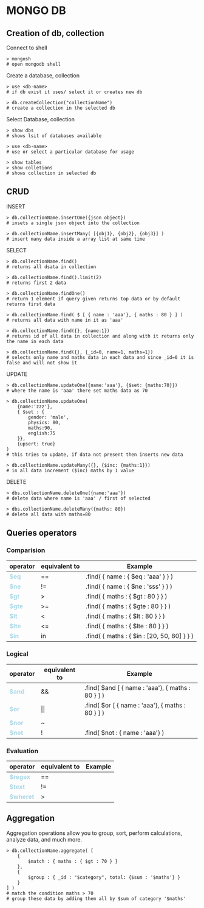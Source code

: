 <!-- styles start -->
<style>
    span{
        color: lightblue;
        font-weight: bold;
    }
    
</style>
<!-- styles end -->

# MONGO DB

## Creation of db, collection

Connect to shell

```
> mongosh
# open mongodb shell
```

Create a database, collection

```
> use <db-name>
# if db exist it uses/ select it or creates new db

> db.createCollection("collectionName")
# create a collection in the selected db
```

Select Database, collection

```
> show dbs
# shows lsit of databases available

> use <db-name>
# use or select a particular database for usage

> show tables
> show colletions
# shows collection in selected db
```

## CRUD

INSERT

```
> db.collectionName.insertOne({json object})
# insets a single json object into the collection

> db.collectionName.insertMany( [{obj1}, {obj2}, {obj3}] )
# insert many data inside a array list at same time
```

SELECT

```
> db.collectionName.find()
# returns all dsata in collection

> db.collectionName.find().limit(2)
# returns first 2 data

> db.collectionName.findOne()
# return 1 element if query given returns top data or by default returns first data

> db.collectionName.find( $ [ { name : 'aaa'}, { maths : 80 } ] )
# returns all data with name in it as 'aaa'

> db.collectionName.find({}, {name:1})
# returns id of all data in collection and along with it returns only the name in each data

> db.collectionName.find({}, {_id=0, name=1, maths=1})
# selects only name and maths data in each data and since _id=0 it is false and will not show it
```

UPDATE

```
> db.collectionName.updateOne({name:'aaa'}, {$set: {maths:70}})
# where the name is 'aaa' there set maths data as 70

> db.collectionName.updateOne(
    {name:'zzz'},
    { $set : {
        gender: 'male',
        physics: 80,
        maths:90,
        english:75
    }},
    {upsert: true}
)
# this tries to update, if data not present then inserts new data

> db.collectionName.updateMany({}, {$inc: {maths:1}})
# in all data increment ($inc) maths by 1 value
```

DELETE

```
> dbs.collectionName.deleteOne({name:'aaa'})
# delete data where name is 'aaa' / first of selected

> dbs.collectionName.deleteMany({maths: 80})
# delete all data with maths=80
```

## Queries operators

### Comparision

| operator          | equivalent to | Example                                     |
| ----------------- | ------------- | ------------------------------------------- |
| <span>$eq</span>  | ==            | .find( { name : { $eq : 'aaa' } } )         |
| <span>$ne</span>  | !=            | .find( { name : { $ne : 'sss' } } )         |
| <span>$gt</span>  | >             | .find( { maths : { $gt : 80 } } )           |
| <span>$gte</span> | >=            | .find( { maths : { $gte : 80 } } )          |
| <span>$lt</span>  | <             | .find( { maths : { $lt : 80 } } )           |
| <span>$lte</span> | <=            | .find( { maths : { $lte : 80 } } )          |
| <span>$in</span>  | in            | .find( { maths : { $in : [20, 50, 80] } } ) |

### Logical

| operator          | equivalent to | Example                                           |
| ----------------- | ------------- | ------------------------------------------------- |
| <span>$and</span> | &&            | .find( $and [ { name : 'aaa'}, { maths : 80 } ] ) |
| <span>$or</span>  | \|\|          | .find( $or [ { name : 'aaa'}, { maths : 80 } ] )  |
| <span>$nor</span> | ~             |
| <span>$not</span> | !             | .find( $not : { name : 'aaa'} )                   |

### Evaluation

| operator             | equivalent to | Example |
| -------------------- | ------------- | ------- |
| <span>$regex</span>  | ==            |
| <span>$text</span>   | !=            |
| <span>$wheret</span> | >             |

## Aggregation

Aggregation operations allow you to group, sort, perform calculations, analyze data, and much more.

```
> db.collectionName.aggregate( [
    {
        $match : { maths : { $gt : 70 } }
    },
    {
        $group : { _id : "$category", total: {$sum : '$maths'} }
    }
] )
# match the condition maths > 70
# group these data by adding them all by $sum of category '$maths'
```
